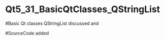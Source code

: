 # Qt5_31_BasicQtClasses_QStringList

#Basic Qt classes QStringList discussed and

#SourceCode added 

